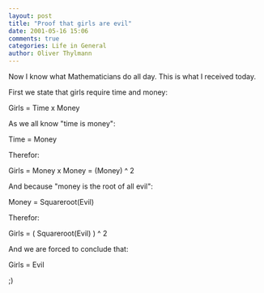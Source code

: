 ```yaml
---
layout: post
title: "Proof that girls are evil"
date: 2001-05-16 15:06
comments: true
categories: Life in General
author: Oliver Thylmann
---
```



Now I know what Mathematicians do all day. This is what I received today.

First we state that girls require time and money:

Girls = Time x Money

As we all know &quot;time is money&quot;:

Time = Money

Therefor:

Girls = Money x Money = (Money) ^ 2

And because &quot;money is the root of all evil&quot;:

Money = Squareroot(Evil)

Therefor:

Girls = ( Squareroot(Evil) ) ^ 2

And we are forced to conclude that:

Girls = Evil

;)


